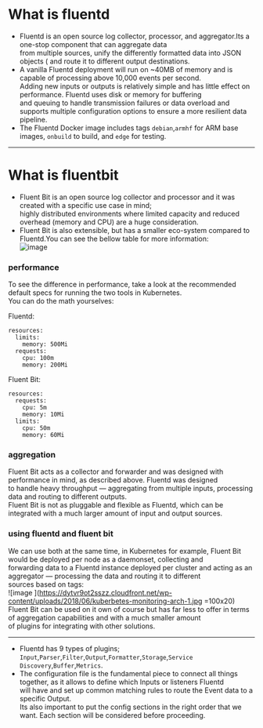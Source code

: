# What is fluentd
* Fluentd is an open source log collector, processor, and aggregator.Its a one-stop component that can aggregate data  
from multiple sources, unify the differently formatted data into JSON objects ( and route it to different output destinations.  
* A vanilla Fluentd deployment will run on ~40MB of memory and is capable of processing above 10,000 events per second.  
Adding new inputs or outputs is relatively simple and has little effect on performance. Fluentd uses disk or memory for buffering  
and queuing to handle transmission failures or data overload and supports multiple configuration options to ensure a more resilient data pipeline.  
* The Fluentd Docker image includes tags `debian`,`armhf` for ARM base images, `onbuild` to build, and `edge` for testing.  
---
# What is fluentbit
* Fluent Bit is an open source log collector and processor and it was created with a specific use case in mind;  
highly distributed environments where limited capacity and reduced overhead (memory and CPU) are a huge consideration.  
* Fluent Bit is also extensible, but has a smaller eco-system compared to Fluentd.You can see the bellow table for more information:  
![image](https://logz.io/wp-content/uploads/2018/06/compare-chart.png)  
### performance
To see the difference in performance, take a look at the recommended default specs for running the two tools in Kubernetes.  
You can do the math yourselves:  

Fluentd:
```
resources:
  limits:
    memory: 500Mi
  requests:
    cpu: 100m
    memory: 200Mi
```
Fluent Bit:
```
resources:
  requests:
    cpu: 5m
    memory: 10Mi
  limits:
    cpu: 50m
    memory: 60Mi
```
### aggregation
Fluent Bit acts as a collector and forwarder and was designed with performance in mind, as described above. Fluentd was designed  
to handle heavy throughput — aggregating from multiple inputs, processing data and routing to different outputs.  
Fluent Bit is not as pluggable and flexible as Fluentd, which can be integrated with a much larger amount of input and output sources.  
### using fluentd and fluent bit
We can use both at the same time, in Kubernetes for example, Fluent Bit would be deployed per node as a daemonset, collecting and  
forwarding data to a Fluentd instance deployed per cluster and acting as an aggregator — processing the data and routing it to different  
sources based on tags:  
![image ](https://dytvr9ot2sszz.cloudfront.net/wp-content/uploads/2018/06/kuberbetes-monitoring-arch-1.jpg =100x20)  
Fluent Bit can be used on it own of course but has far less to offer in terms of aggregation capabilities and with a much smaller amount  
of plugins for integrating with other solutions.  

---
* Fluentd has 9 types of plugins; `Input`,`Parser`,`Filter`,`Output`,`Formatter`,`Storage`,`Service Discovery`,`Buffer`,`Metrics`.  
* The configuration file is the fundamental piece to connect all things together, as it allows to define which Inputs or listeners Fluentd  
will have and set up common matching rules to route the Event data to a specific Output.  
Its also important to put the config sections in the right order that we want. Each section will be considered before proceeding.  
